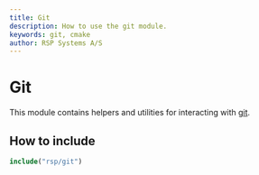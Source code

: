 ```yaml
---
title: Git
description: How to use the git module.
keywords: git, cmake
author: RSP Systems A/S
---
```


# Git

This module contains helpers and utilities for interacting with [git](https://git-scm.com/).

## How to include

```cmake
include("rsp/git")
```